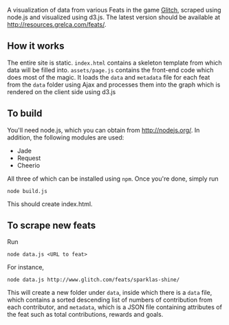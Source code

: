 A visualization of data from various Feats in the game [Glitch](1), scraped 
using node.js and visualized using d3.js. The latest version should be 
available at http://resources.grelca.com/feats/. 

## How it works 

The entire site is static. `index.html` contains a skeleton template from 
which data will be filled into. `assets/page.js` contains the front-end 
code which does most of the magic. It loads the `data` and `metadata` file for
each feat from the `data` folder using Ajax and processes them into the graph
which is rendered on the client side using d3.js

## To build

You'll need node.js, which you can obtain from http://nodejs.org/. In addition, 
the following modules are used: 

 - Jade 
 - Request 
 - Cheerio 

All three of which can be installed using `npm`. Once you're done, 
simply run

    node build.js 
    
This should create index.html. 

## To scrape new feats 

Run 

    node data.js <URL to feat> 
    
For instance, 

    node data.js http://www.glitch.com/feats/sparklas-shine/

This will create a new folder under `data`, inside which there is a 
`data` file, which contains a sorted descending list of numbers of contribution
from each contributor, and `metadata`, which is a JSON file containing 
attributes of the feat such as total contributions, rewards and goals. 

 [1]: http://glitch.com/
